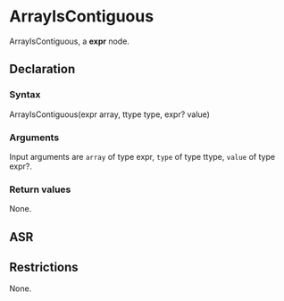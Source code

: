 <!-- This is an automatically generated file. Do not edit it manually. -->

# ArrayIsContiguous

ArrayIsContiguous, a **expr** node.

## Declaration

### Syntax

ArrayIsContiguous(expr array, ttype type, expr? value)

### Arguments
Input arguments are `array` of type expr, `type` of type ttype, `value` of type expr?.

### Return values

None.

## ASR

<!-- Generate ASR using pickle. -->

## Restrictions

<!-- Generated from asr_verify.cpp. -->
None.